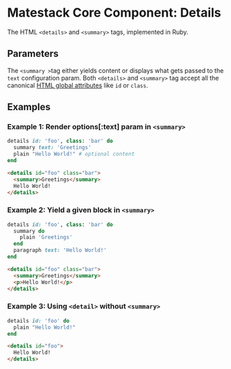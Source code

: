 # Matestack Core Component: Details

The HTML `<details>` and `<summary>` tags, implemented in Ruby.

## Parameters
The `<summary >`tag either yields content or displays what gets passed to the `text` configuration param. Both `<details>` and `<summary>` tag accept all the canonical [HTML global attributes](https://www.w3schools.com/tags/ref_standardattributes.asp) like `id` or `class`.

## Examples

### Example 1: Render options[:text] param in `<summary>`

```ruby
details id: 'foo', class: 'bar' do
  summary text: 'Greetings'
  plain "Hello World!" # optional content
end
```

```html
<details id="foo" class="bar">
  <summary>Greetings</summary>
  Hello World!
</details>
```

### Example 2: Yield a given block in `<summary>`

```ruby
details id: 'foo', class: 'bar' do
  summary do
    plain 'Greetings'
  end
  paragraph text: 'Hello World!'
end
```

```html
<details id="foo" class="bar">
  <summary>Greetings</summary>
  <p>Hello World!</p>
</details>
```

### Example 3: Using `<detail>` without `<summary>`

```ruby
details id: 'foo' do
  plain "Hello World!"
end
```

```html
<details id="foo">
  Hello World!
</details>
```
